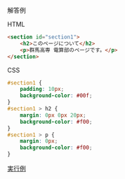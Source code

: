 解答例

HTML
```html
<section id="section1">
    <h2>このページについて</h2>
    <p>群馬高専 電算部のページです。</p>
</section>
```

CSS
```css
#section1 {
    padding: 10px;
    background-color: #00f;
}
#section1 > h2 {
    margin: 0px 0px 20px;
    background-color: #f00;
}
#section1 > p {
    margin: 0px;
    background-color: #f00;
}
```

[実行例](https://similersub.github.io/quest/1-3section.html)